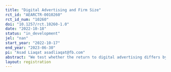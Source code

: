 ```yaml
---
title: "Digital Advertising and Firm Size"
rct_id: "AEARCTR-0010260"
rct_id_num: "10260"
doi: "10.1257/rct.10260-1.0"
date: "2022-10-18"
status: "in_development"
jel: "nan"
start_year: "2022-10-17"
end_year: "2023-06-30"
pi: "Asad Liaqat asadliaqat@fb.com"
abstract: "We test whether the return to digital advertising differs by firm size using data from a large-scale randomized control trial on Facebook. We conduct thousands of experiments that randomly assign users to test and control conditions, where treatment users are eligible to see ads from the advertiser in question but control users are not. We then conduct a meta-analysis using the cross-section of advertising treatment effects to test for a systematic firm-size difference. Of interest is whether advertising effects are systematically larger for smaller firms. Our findings will shed light on whether digital advertising lowers the marketing barriers to entry that have facilitated market concentration in 20th century consumer goods markets. "
layout: registration
---
```


